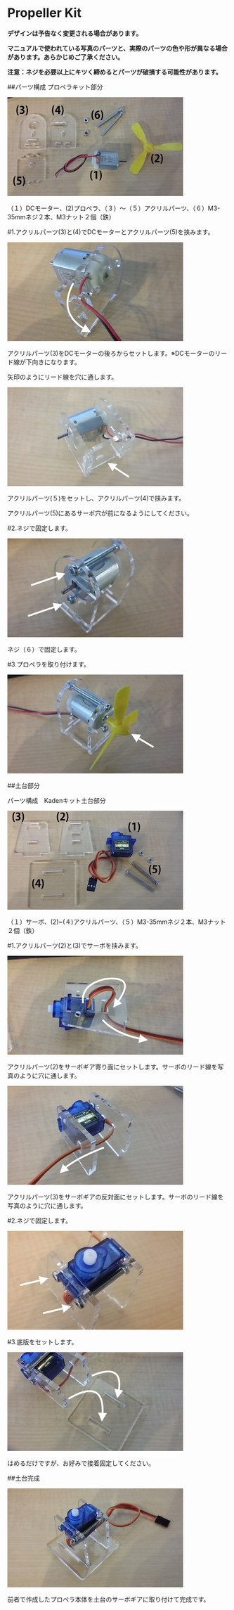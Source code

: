 # Propeller Kit
**デザインは予告なく変更される場合があります。**

**マニュアルで使われている写真のパーツと、実際のパーツの色や形が異なる場合があります。あらかじめご了承ください。**

**注意：ネジを必要以上にキツく締めるとパーツが破損する可能性があります。**

##パーツ構成 プロペラキット部分

![](/img/kit/manual/prpl01.jpg)

（１）DCモーター、(2)プロペラ、（３）〜（５）アクリルパーツ、（６）M3-35mmネジ２本、M3ナット２個（鉄）


#1.アクリルパーツ(3)と(4)でDCモーターとアクリルパーツ(5)を挟みます。


![](/img/kit/manual/prpl02.jpg)

アクリルパーツ(3)をDCモーターの後ろからセットします。※DCモーターのリード線が下向きになります。

矢印のようにリード線を穴に通します。

![](/img/kit/manual/prpl03.jpg)

アクリルパーツ(５)をセットし、アクリルパーツ(4)で挟みます。

アクリルパーツ(5)にあるサーボ穴が前になるようにしてください。

#2.ネジで固定します。

![](/img/kit/manual/prpl04.jpg)

ネジ（６）で固定します。

#3.プロペラを取り付けます。


![](/img/kit/manual/prpl05.jpg)


##土台部分

パーツ構成　Kadenキット土台部分

![](/img/kit/manual/dodai1.jpg)

（１）サーボ、(2)~(４)アクリルパーツ、（５）M3-35mmネジ２本、M3ナット２個（鉄）

#1.アクリルパーツ(2)と(3)でサーボを挟みます。

![](/img/kit/manual/dodai2.jpg)

アクリルパーツ(2)をサーボギア寄り面にセットします。サーボのリード線を写真のように穴に通します。

![](/img/kit/manual/dodai3.jpg)

アクリルパーツ(3)をサーボギアの反対面にセットします。サーボのリード線を写真のように穴に通します。

#2.ネジで固定します。

![](/img/kit/manual/dodai4.jpg)

#3.底版をセットします。

![](/img/kit/manual/dodai5.jpg)

はめるだけですが、お好みで接着固定してください。

##土台完成

![](/img/kit/manual/dodai6.jpg)

前者で作成したプロペラ本体を土台のサーボギアに取り付けて完成です。

